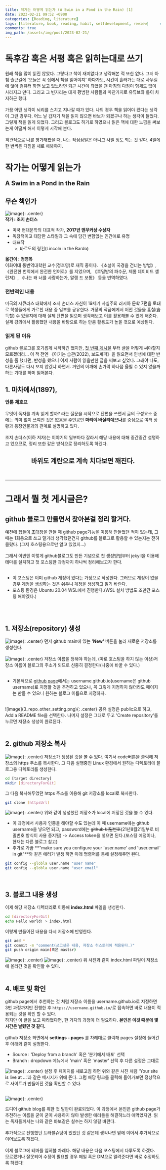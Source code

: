 ```yaml
---
title: 작가는 어떻게 읽는가 (A Swim in a Pond in the Rain) [1]
date: 2023-02-21 09:52 +0900
categories: [Reading, literature]
tags: [literature, book, reading, habit, selfdevelopment, review]     # TAG names should always be lowercase
comments: true
img_path: /assets/img/post/2023-02-21/
---
```


# 독후감 혹은 서평 혹은 읽히는대로 쓰기
원래 책을 많이 읽진 않았다. 그렇다고 책이 재미없다고 생각해본 적 또한 없다. 그저 아침 출근길에 '오늘은 꼭 집에서 책을 읽어야지' 하다가도, 시간이 흘러가는 대로 사무실에 앉아 컴퓨터 화면 보고 있노라면 퇴근 시간이 되었을 땐 아침의 다짐이 형체도 없이 사라지고 만다. 그리고 그 빈자리는 대게 평범한 사람들과 마찬가지로 유튜브와 롤이 차지하곤 했다. <br>
<br>
가끔 어떤 생각이 뇌리를 스치고 지나갈 때가 있다. 나의 경우 책을 읽어야 겠다는 생각이 그런 경우다. 어느 날 갑자기 책을 읽지 않으면 바보가 되겠구나 하는 생각이 들었다. 그렇게 책을 읽게 되었다. 그리고 블로그도 하기로 하였으니 읽은 책에 대한 느낌을 써보는게 어떨까 해서 이렇게 시작해 본다. <br>
<br>
객관적으로 나를 평가해봤을 때, 나는 작심삼일은 아니고 사일 정도 되는 것 같다. 4일에 한 번씩은 다짐을 새로 해봐야지.

# 작가는 어떻게 읽는가<br><p style="font-size:20px;">A Swim in a Pond in the Rain</p>
## 무슨 책인가
![image](1_book_cover.jpg){: .center}<br>
**작가 : 조지 손더스**<br>
* 미국 현대문학의 대표적 작가, **2017년 맨무커상 수상자**
* 독창적이고 대담한 스타일과 그 속에 담긴 변함없는 인간애로 유명
* 대표작
    * 바르도의 링컨(Lincoln in the Bardo)

**옮긴이 : 정영목**<br>
이화여대 통번역대학원 교수(정호영)로 재직 중이다. 《소설이 국경을 건너는 방법》, 《완전한 번역에서 완전한 언어로》를 지었으며, 《호밀밭의 파수꾼, 제롬 데이비드 샐린저》, 《나는 왜 너를 사랑하는가, 알랭 드 보통》 등을 번역하였다.

### 전반적인 내용
미국의 시큐러스 대학에서 조지 손더스 자신이 19세기 사실주의 러시아 문학 7편을 토대로 학생들에게 가르친 내용 중 일부를 공유한다. 거장의 작품에게서 어떤 것들을 훔칠(습득할) 수 있을지에 대해 실제 단편을 읽으며 생각해보고 이를 활용해볼 수 있게 해준다. 실제 강의에서 활용했던 내용을 바탕으로 하는 만큼 활용도가 높을 것으로 예상된다.

### 읽게 된 이유 
github 블로그를 호기롭게 시작하긴 했지만, [첫 번째 게시물](https://siy415.github.io/domybest/posts/gitblog-1/) 부터 글을 어떻게 써야할지 모르겠더라... 이 책 전엔 《이기는 습관(2022), 보도셰퍼》을 읽으면서 인생에 대한 반성을 좀 했다면, 반성을 했으니 이제 사람이 읽을만한 글을 써보고 싶었다. 그래야 나도, 다른사람도 다시 보지 않겠냐 하면서. 거인의 어깨에 손가락 하나쯤 올릴 수 있지 않을까 하는 기대를 하며 읽어본다.


## 1. 마차에서(1897), <p style="font-size:15px;">안톤 체호프</p>
무엇이 독자를 계속 읽게 할까? 라는 질문을 시작으로 단편을 쓰면서 글의 구성요소 중에는 의미 없이 쓰여진 것은 없음을 주인공인 **마리야 바실리예브나**를 중심으로 여러 상황과 등장인물과의 관계로 설명하고 있다.<br>
<br>
조지 손더스(이하 저자)는 이야기의 일부마다 잘라서 해당 내용에 대해 중간중간 설명하고 있으므로, 정리 또한 같은 방식으로 정리하도록 하겠다.


<center><h2><b>바위도 계란으로 계속 치다보면 깨진다.</b></h2></center>
<br>

---
# 그래서 뭘 첫 게시글은?

## github 블로그 만들면서 찾아본걸 정리 할거다.
예전에 [집들이 초대장](https://siy415.github.io/inviteyou/)을 만들 때 github page기능을 이용해 만들었던 적이 있는데, 그 때는 1회용으로 쓰고 말거라 생각했던건지 github를 블로그로 활용할 수 있는지는 전혀 몰랐다. (그저 호스팅용으로만 알고 있었지...)<br>
<br>
그래서 이번엔 이렇게 github블로그도 만든 기념으로 첫 생성방법부터 jekyll을 이용해 테마를 설치하고 첫 포스팅한 과정까지 하나씩 정리해보고자 한다. <br>
<br>
* 이 포스팅은 이미 github 계정이 있다는 가정으로 작성한다. 그러므로 계정이 없을 경우 계정을 생성하는 것은 쉬우니 계정을 생성하고 읽기 바란다.
* 포스팅 환경은 Ubuntu 20.04 WSL에서 진행한다.(WSL 설치 방법도 조만간 포스팅 해야겠다.)
<br>
<br>


## 1. 저장소(repository) 생성
![image](1_git_main.png){: .center}
먼저 github main에 있는 **'New'** 버튼을 눌러 새로운 저장소를 생성한다. <br>
<br>
![image](2_repo_name.png){: .center}
저장소 이름을 정해야 하는데, (따로 호스팅을 하지 않는 이상)저장소 이름이 블로그의 주소가 되므로 신중히 결정한다(나중에 바꿀 수 있다.)<br>
<br>

* 기본적으로 [github page](https://docs.github.com/ko/pages)에서는 username.github.io(username은 github username)로 지정할 것을 추천하고 있으나, 꼭 그렇게 지정하지 않더라도 페이지는 만들 수 있으니 원하는 블로그 이름으로 지정하자.<br>

<br>
![image](3_repo_other_setting.png){: .center}
공유 설정은 public으로 하고, Add a README file을 선택한다. 나머지 설정은 그대로 두고 'Create repository'를 누르면 저장소 생성이 완료된다.<br>
<br>

## 2. github 저장소 복사
![image](4_repo_main.png){: .center}
저장소가 생성된 것을 볼 수 있다. 여기서 code버튼을 클릭해 저장소의 https 주소를 복사한다. 그 다음 실행중인 Linux 환경에서 원하는 디렉토리에 블로그용 디렉토리를 생성한다.<br>

```bash
cd [target directory]
mkdir [directoryForGit]
```
그 다음 복사해두었던 https 주소를 이용해 git 저장소를 local로 복사한다.
```bash
git clone [httpsUrl]
```

![image](5_wsl_clone.png){: .center}
위와 같이 생성했던 저장소가 local에 저장된 것을 볼 수 있다.<br>

* 이 과정에서 사용자 인증을 해야할 수도 있는데 이 때 username에는 github username을 넣으면 되고, password에는 ~~github 비밀번호~~(21년8월21일부로 비밀번호 방식이 사용 중지됨) -> Access token을 넣으면 된다.(포스팅 예정이나, 현재는 다른 블로그 참고)<br>
* 추가로 가끔 **"make sure you configure your 'user.name' and 'user.email' in git"**와 같은 에러가 발생 하면 아래 명령어를 통해 설정해주면 된다.<br>


```bash
git config --globla user.name "user name"
git config --globla user.name "user email"
```
<br>

## 3. 블로그 내용 생성
이제 해당 저장소 디렉터리로 이동해 **index.html** 파일을 생성한다.
```bash
cd [directoryForGit]
echo Hello world! > index.html
```

이렇게 만들어진 내용을 다시 저장소에 반영한다.
```bash
git add *
git commit -m "comment(쓰고싶은 내용, 저장소 히스토리에 적용된다.)"
git push origin main(혹은 mastsr)
```
![image](6_push_index.png){: .center}
![image](7_main_pushed.png){: .center}
위 사진과 같이 index.html 파일이 저장소에 올라간 것을 확인할 수 있다.<br>
<br>

## 4. 배포 및 확인
github page에서 추천하는 것 처럼 저장소 이름을 username.github.io로 지정하면 3번 과정까지만 진행한 후 `https://username.github.io/`로 접속하면 바로 내용이 적용되는 것을 확인 할 수 있다.<br>
하지만 이 글을 보고 따라했다면, 한 가지의 과정이 더 필요하다. **본인은 이것 때문에 몇시간은 날렸던 것 같다.**<br>
<br>
github 저장소 화면에서 **settings - pages** 를 차례대로 클릭해 pages 설정에 들어간 후 아래와 같이 설정한다.<br>

* Source : 'Deploy from a branch' 혹은 '분기에서 배포' 선택
* Branch : dropdown 메뉴에서 'main' 혹은 'master' 선택 후 다른 설정은 그대로 

![image](8_page_setting.png){: .center}
설정 후 페이지를 새로고침 하면 위와 같은 사진 처럼 'Your site is live at ...'과 같은 메시지가 위에 뜬다. 그럼 해당 링크를 클릭해 들어가보면 정상적으로 사이트가 만들어진 것을 확인할 수 있다.<br>
<br>

![image](9_complete.png){: .center}

드디어 github blog를 위한 첫 발판이 완료되었다. 이 과정에서 본인은 github page가 추천하는 이름을 굳이 굳이 사용하지 않아 발생한 에러들을 해결하느라 애먹었지만. 읽는 독자들께서는 나와 같은 바보같은 실수는 하지 않길 바란다.<br>
<br>
추가적으로 진행했던 트러블슈팅이 있었던 것 같은데 생각나면 밑에 이어서 추가적으로 이어보도록 하겠다.<br>
<br>
이제 블로그에 테마를 입혀볼 차례다. 해당 내용은 다음 포스팅에서 다루도록 하겠다.<br>
모르겠거나 잘못되어 수정이 필요할 경우 메일 혹은 DM으로 알려준다면 바로 수정하도록 하겠다!